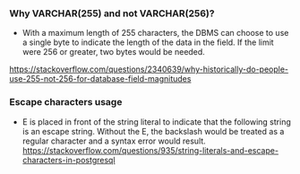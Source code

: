 ### Why VARCHAR(255) and not VARCHAR(256)?
- With a maximum length of 255 characters, the DBMS can choose to use a single byte to indicate the length of the data in the field. If the limit were 256 or greater, two bytes would be needed.

https://stackoverflow.com/questions/2340639/why-historically-do-people-use-255-not-256-for-database-field-magnitudes

### Escape characters usage
- E is placed in front of the string literal to indicate that the following string is an escape string. Without the E, the backslash would be treated as a regular character and a syntax error would result.
https://stackoverflow.com/questions/935/string-literals-and-escape-characters-in-postgresql
